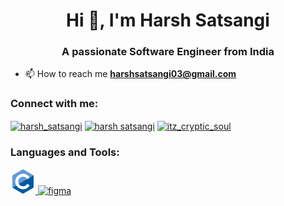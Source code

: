 <h1 align="center">Hi 👋, I'm Harsh Satsangi</h1>
<h3 align="center">A passionate Software Engineer from India</h3>

- 📫 How to reach me **harshsatsangi03@gmail.com**

<h3 align="left">Connect with me:</h3>
<p align="left">
<a href="https://twitter.com/harsh_satsangi" target="blank"><img align="center" src="https://raw.githubusercontent.com/rahuldkjain/github-profile-readme-generator/master/src/images/icons/Social/twitter.svg" alt="harsh_satsangi" height="30" width="40" /></a>
<a href="https://linkedin.com/in/harsh satsangi" target="blank"><img align="center" src="https://raw.githubusercontent.com/rahuldkjain/github-profile-readme-generator/master/src/images/icons/Social/linked-in-alt.svg" alt="harsh satsangi" height="30" width="40" /></a>
<a href="https://instagram.com/itz_cryptic_soul" target="blank"><img align="center" src="https://raw.githubusercontent.com/rahuldkjain/github-profile-readme-generator/master/src/images/icons/Social/instagram.svg" alt="itz_cryptic_soul" height="30" width="40" /></a>
</p>

<h3 align="left">Languages and Tools:</h3>
<p align="left"> <a href="https://www.cprogramming.com/" target="_blank" rel="noreferrer"> <img src="https://raw.githubusercontent.com/devicons/devicon/master/icons/c/c-original.svg" alt="c" width="40" height="40"/> </a> <a href="https://www.figma.com/" target="_blank" rel="noreferrer"> <img src="https://www.vectorlogo.zone/logos/figma/figma-icon.svg" alt="figma" width="40" height="40"/> </a> </p>
